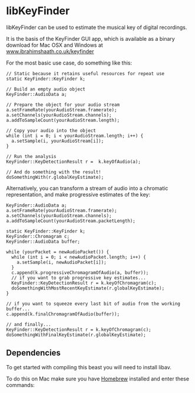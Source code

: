 libKeyFinder
============

libKeyFinder can be used to estimate the musical key of digital recordings.

It is the basis of the KeyFinder GUI app, which is available as a binary download for Mac OSX and Windows at www.ibrahimshaath.co.uk/keyfinder

For the most basic use case, do something like this:

```
// Static because it retains useful resources for repeat use
static KeyFinder::KeyFinder k;

// Build an empty audio object
KeyFinder::AudioData a;

// Prepare the object for your audio stream
a.setFrameRate(yourAudioStream.framerate);
a.setChannels(yourAudioStream.channels);
a.addToSampleCount(yourAudioStream.length);

// Copy your audio into the object
while (int i = 0; i < yourAudioStream.length; i++) {
  a.setSample(i, yourAudioStream[i]);
}

// Run the analysis
KeyFinder::KeyDetectionResult r =  k.keyOfAudio(a);

// And do something with the result!
doSomethingWith(r.globalKeyEstimate);
```

Alternatively, you can transform a stream of audio into a chromatic representation, and make progressive estimates of the key:

```
KeyFinder::AudioData a;
a.setFrameRate(yourAudioStream.framerate);
a.setChannels(yourAudioStream.channels);
a.addToSampleCount(yourAudioStream.packetLength);

static KeyFinder::KeyFinder k;
KeyFinder::Chromagram c;
KeyFinder::AudioData buffer;

while (yourPacket = newAudioPacket()) {
  while (int i = 0; i < newAudioPacket.length; i++) {
    a.setSample(i, newAudioPacket[i]);
  }
  c.append(k.progressiveChromagramOfAudio(a, buffer));
  // if you want to grab progressive key estimates...
  KeyFinder::KeyDetectionResult r = k.keyOfChromagram(c);
  doSomethingWithMostRecentKeyEstimate(r.globalKeyEstimate);
}

// if you want to squeeze every last bit of audio from the working buffer...
c.append(k.finalChromagramOfAudio(buffer));

// and finally...
KeyFinder::KeyDetectionResult r = k.keyOfChromagram(c);
doSomethingWithFinalKeyEstimate(r.globalKeyEstimate);
```

Dependencies
------------

To get started with compiling this beast you will need to install libav.

To do this on Mac make sure you have [Homebrew](http://mxcl.github.io/homebrew/) installed and enter these commands:
```

```
